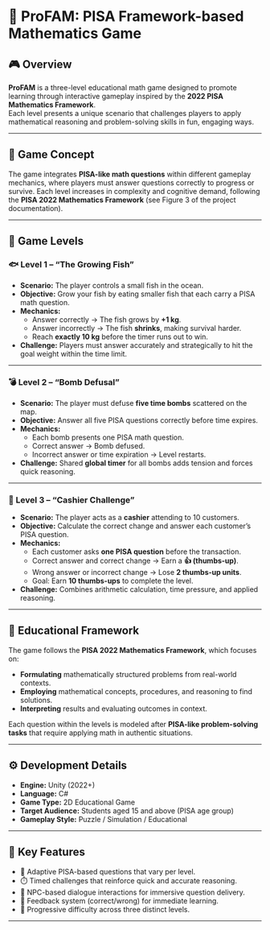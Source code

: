 # 🧮 ProFAM: PISA Framework-based Mathematics Game

## 🎮 Overview
**ProFAM** is a three-level educational math game designed to promote learning through interactive gameplay inspired by the **2022 PISA Mathematics Framework**.  
Each level presents a unique scenario that challenges players to apply mathematical reasoning and problem-solving skills in fun, engaging ways.

---

## 🧩 Game Concept
The game integrates **PISA-like math questions** within different gameplay mechanics, where players must answer questions correctly to progress or survive. Each level increases in complexity and cognitive demand, following the **PISA 2022 Mathematics Framework** (see Figure 3 of the project documentation).

---

## 🚀 Game Levels

### 🐟 Level 1 – “The Growing Fish”
- **Scenario:** The player controls a small fish in the ocean.
- **Objective:** Grow your fish by eating smaller fish that each carry a PISA math question.
- **Mechanics:**
  - Answer correctly → The fish grows by **+1 kg**.
  - Answer incorrectly → The fish **shrinks**, making survival harder.
  - Reach **exactly 10 kg** before the timer runs out to win.
- **Challenge:** Players must answer accurately and strategically to hit the goal weight within the time limit.

---

### 💣 Level 2 – “Bomb Defusal”
- **Scenario:** The player must defuse **five time bombs** scattered on the map.
- **Objective:** Answer all five PISA questions correctly before time expires.
- **Mechanics:**
  - Each bomb presents one PISA math question.
  - Correct answer → Bomb defused.
  - Incorrect answer or time expiration → Level restarts.
- **Challenge:** Shared **global timer** for all bombs adds tension and forces quick reasoning.

---

### 🧾 Level 3 – “Cashier Challenge”
- **Scenario:** The player acts as a **cashier** attending to 10 customers.
- **Objective:** Calculate the correct change and answer each customer’s PISA question.
- **Mechanics:**
  - Each customer asks **one PISA question** before the transaction.
  - Correct answer and correct change → Earn a **👍 (thumbs-up)**.
  - Wrong answer or incorrect change → Lose **2 thumbs-up units**.
  - Goal: Earn **10 thumbs-ups** to complete the level.
- **Challenge:** Combines arithmetic calculation, time pressure, and applied reasoning.

---

## 🧠 Educational Framework

The game follows the **PISA 2022 Mathematics Framework**, which focuses on:
- **Formulating** mathematically structured problems from real-world contexts.
- **Employing** mathematical concepts, procedures, and reasoning to find solutions.
- **Interpreting** results and evaluating outcomes in context.

Each question within the levels is modeled after **PISA-like problem-solving tasks** that require applying math in authentic situations.

---

## ⚙️ Development Details
- **Engine:** Unity (2022+)
- **Language:** C#
- **Game Type:** 2D Educational Game
- **Target Audience:** Students aged 15 and above (PISA age group)
- **Gameplay Style:** Puzzle / Simulation / Educational

---

## 🧩 Key Features
- 🎯 Adaptive PISA-based questions that vary per level.
- ⏱️ Timed challenges that reinforce quick and accurate reasoning.
- 🧍 NPC-based dialogue interactions for immersive question delivery.
- 💬 Feedback system (correct/wrong) for immediate learning.
- 🔁 Progressive difficulty across three distinct levels.

---
